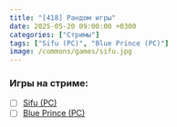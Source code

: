 ```yaml
---
title: "[418] Рандом игры"
date: 2025-05-20 09:00:00 +0300
categories: ["Стримы"]
tags: ["Sifu (PC)", "Blue Prince (PC)"]
image: /commons/games/sifu.jpg
---
```


### Игры на стриме:
+ [ ] [Sifu (PC)](/tags/sifu-pc)
+ [ ] [Blue Prince (PC)](/tags/blue-prince-pc)
